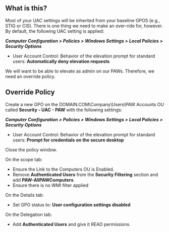 ## What is this?
Most of your UAC settings will be inherited from your baseline GPOS (e.g., STIG or CIS).  There is one thing we need to make an over-ride for, however.  By default, the following UAC setting is applied:

***Computer Configuration > Policies > Windows Settings > Local Policies > Security Options***
* User Account Control: Behavior of the elevation prompt for standard users: **Automatically deny elevation requests**

We will want to be able to elevate as admin on our PAWs.  Therefore, we need an override policy.

## Override Policy

Create a new GPO on the DOMAIN.COM\Company\Users\PAW Accounts OU called **Security - UAC - PAW** with the following settings:

***Computer Configuration > Policies > Windows Settings > Local Policies > Security Options***
* User Account Control: Behavior of the elevation prompt for standard users: **Prompt for credentials on the secure desktop**

Close the policy window.

On the scope tab:
* Ensure the Link to the Computers OU is Enabled.  
* Remove **Authenticated Users** from the **Security Filtering** section and add **PAW-AllPAWComputers**.
* Ensure there is no WMI filter applied

On the Details tab:
* Set GPO status to: **User configuration settings disabled**

On the Delegation tab:
* Add **Authenticated Users** and give it READ permissions.